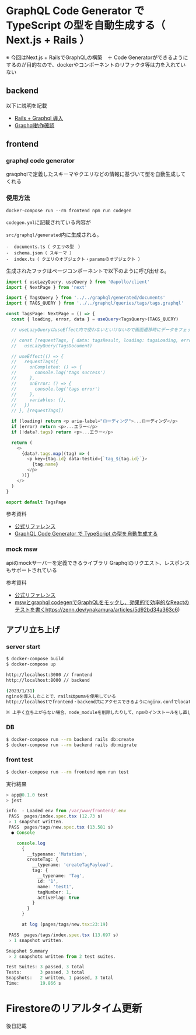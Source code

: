
# GraphQL Code Generator で TypeScript の型を自動生成する（ Next.js + Rails ）

※ 今回はNext.js + RailsでGraphQLの構築　＋ Code Generatorができるようにするのが目的なので、dockerやコンポーネントのリファクタ等は力を入れていない

## backend

以下に説明を記載

- [Rails + Graphql 導入](https://complete-vegetarian-485.notion.site/Rails-Graphql-cb2bd3dfc2744ef68dd0623f5577b54d)
- [Graphql動作確認](https://complete-vegetarian-485.notion.site/Graphql-9fbcf745322447ab9ce190dac3c6f32c)

## frontend
### graphql code generator

graqphqlで定義したスキーマやクエリなどの情報に基づいて型を自動生成してくれる

### 使用方法

```
docker-compose run --rm frontend npm run codegen
```

`codegen.yml`に記載されている内容が

`src/graphql/generated`内に生成される。

```
-  documents.ts（ クエリの型　）
-  schema.json（ スキーマ ）
-  index.ts（ クエリのオブジェクト・paramsのオブジェクト ）
```

生成されたフックはページコンポーネントで以下のように呼び出せる。
```ts
import { useLazyQuery, useQuery } from '@apollo/client'
import { NextPage } from 'next'

import { TagsQuery } from '../../graphql/generated/documents'
import { TAGS_QUERY } from '../../graphql/queries/tags/tags.graphql'

const TagsPage: NextPage = () => {
  const { loading, error, data } = useQuery<TagsQuery>(TAGS_QUERY)

  // useLazyQueryはuseEffect内で使わないといけないので画面遷移時にデータをフェッチする場合は、useQueryがベストだと思う

  // const [requestTags, { data: tagsResult, loading: tagsLoading, error: tagsError }] =
  //   useLazyQuery(TagsDocument)

  // useEffect(() => {
  //   requestTags({
  //     onCompleted: () => {
  //       console.log('tags success')
  //     },
  //     onError: () => {
  //       console.log('tags error')
  //     },
  //     variables: {},
  //   })
  // }, [requestTags])

  if (loading) return <p aria-label="ローディング">...ローディング</p>
  if (error) return <p>...エラー</p>
  if (!data?.tags) return <p>...エラー</p>

  return (
    <>
      {data?.tags.map((tag) => (
        <p key={tag.id} data-testid={`tag_${tag.id}`}>
          {tag.name}
        </p>
      ))}
    </>
  )
}

export default TagsPage

```

参考資料
- [公式リファレンス](https://www.graphql-code-generator.com/)
- [GraphQL Code Generator で TypeScript の型を自動生成する](https://techlife.cookpad.com/entry/2021/03/24/123214)

### mock msw

apiのmockサーバーを定義できるライブラリ
Graphqlのリクエスト、レスポンスもサポートされている


参考資料
- [公式リファレンス](https://mswjs.io/)
- [mswとgraphql codegenでGraphQLをモックし、効果的で効率的なReactのテストを書く](https://mswjs.io/)https://zenn.dev/ynakamura/articles/5d92bd34a363c6)

## アプリ立ち上げ

### server start
```sh
$ docker-compose build
$ docker-compose up

http://localhost:3000 // frontend
http://localhost:8000 // backend

(2023/1/31)
nginxを導入したことで、railsはpumaを使用している
http://localhostでfrontend・backend共にアクセスできるようにnginx.confでlocationを設定している

※ 上手く立ち上がらない場合、node_moduleを削除したりして、npmのインストールをし直してください

```

### DB
```sh
$ docker-compose run --rm backend rails db:create
$ docker-compose run --rm backend rails db:migrate

```

### front test
```sh
$ docker-compose run --rm frontend npm run test
```

実行結果
```ts
> app@0.1.0 test
> jest

info  - Loaded env from /var/www/frontend/.env
 PASS  pages/index.spec.tsx (12.73 s)
 › 1 snapshot written.
 PASS  pages/tags/new.spec.tsx (13.581 s)
  ● Console

    console.log
      {
        __typename: 'Mutation',
        createTag: {
          __typename: 'createTagPayload',
          tag: {
            __typename: 'Tag',
            id: '1',
            name: 'test1',
            tagNumber: 1,
            activeFlag: true
          }
        }
      }

      at log (pages/tags/new.tsx:23:19)

 PASS  pages/tags/index.spec.tsx (13.697 s)
 › 1 snapshot written.

Snapshot Summary
 › 2 snapshots written from 2 test suites.

Test Suites: 3 passed, 3 total
Tests:       3 passed, 3 total
Snapshots:   2 written, 1 passed, 3 total
Time:        19.866 s

```


# Firestoreのリアルタイム更新

後日記載

